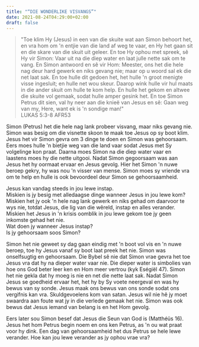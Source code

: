 ```yaml
---
title: "“DIE WONDERLIKE VISVANGS”"
date: 2021-08-24T04:29:00+02:00
draft: false
---
```

> "Toe klim Hy (Jesus) in een van die skuite wat aan Simon behoort het, en vra hom om 'n entjie van die land af weg te vaar, en Hy het gaan sit en die skare van die skuit uit geleer. En toe Hy ophou met spreek, sê Hy vir Simon: Vaar uit na die diep water en laat julle nette sak om te vang. En Simon antwoord en sê vir Hom: Meester, ons het die hele nag deur hard gewerk en niks gevang nie; maar op u woord sal ek die net laat sak. En toe hulle dit gedoen het, het hulle 'n groot menigte visse ingesluit; en hulle net wou skeur. Daarop wink hulle vir hul maats in die ander skuit om hulle te kom help. En hulle het gekom en altwee die skuite vol gemaak, sodat hulle amper gesink het. En toe Simon Petrus dit sien, val hy neer aan die knieë van Jesus en sê: Gaan weg van my, Here, want ek is 'n sondige man!"  
> ‭‭LUKAS‬ ‭5:3-8‬ ‭AFR53‬‬

Simon (Petrus) het die hele nag lank probeer visvang, maar niks gevang nie. Simon was besig om die visnette skoon te maak toe Jesus op sy boot klim. Jesus het vir Simon gevra om 3 dinge te doen en Simon was gehoorsaam. Eers moes hulle 'n bietjie weg van die land vaar sodat Jesus met Sy volgelinge kon praat. Daarna moes Simon na die diep water vaar en laastens moes hy die nette uitgooi. Nadat Simon gegoorsaam was aan Jesus het hy oormaat ervaar en Jesus gevolg. Hier het Simon 'n nuwe beroep gekry, hy was nou 'n visser van mense. Simon moes sy vriende vra om te help en hulle is ook bevoordeel deur Simon se gehoorsaamheid.

Jesus kan vandag steeds in jou lewe instap.  
Miskien is jy besig met alledaagse dinge wanneer Jesus in jou lewe kom? Miskien het jy ook 'n hele nag lank gewerk en niks gehad om daarvoor te wys nie, totdat Jesus, die lig van die wêreld, instap en alles verander. Miskien het Jesus in 'n krisis oomblik in jou lewe gekom toe jy geen inkomste gehad het nie.   
Wat doen jy wanneer Jesus instap?   
Is jy gehoorsaam soos Simon?

Simon het nie geweet sy dag gaan eindig met 'n boot vol vis en 'n nuwe beroep, toe hy Jesus vanaf sy boot laat preek het nie. Simon was onselfsugtig en gehoorsaam. Die Bybel sê nie dat Simon vrae gevra het toe Jesus vra dat hy na dieper water vaar nie. Die dieper water is simbolies van hoe ons God beter leer ken en Hom meer vertrou (kyk Eségiël 47). Simon het nie gekla dat hy moeg is nie en net die nette laat sak. Nadat Simon Jesus se goedheid ervaar het, het hy by Sy voete neergeval en was hy bewus van sy sonde. Jesus maak ons bewus van ons sonde sodat ons vergifnis kan vra. Skuldgevoelens kom van satan. Jesus wil nie hê jy moet swaardra aan foute wat jy in die verlede gemaak het nie. Simon was ook bewus dat Jesus iemand van belang is en het Hom gevolg.

Eers later sou Simon besef dat Jesus die Seun van God is (Matthéüs 16). Jesus het hom Petrus begin noem en ons ken Petrus, as 'n ou wat praat voor hy dink. Een dag van gehoorsaamheid het dus Petrus se hele lewe verander. Hoe kan jou lewe verander as jy ophou vrae vra?

